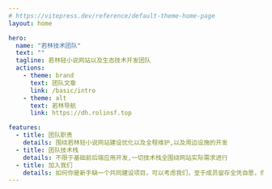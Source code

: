 ```yaml
---
# https://vitepress.dev/reference/default-theme-home-page
layout: home

hero:
  name: "若林技术团队"
  text: ""
  tagline: 若林轻小说网站以及生态技术开发团队
  actions:
    - theme: brand
      text: 团队文章
      link: /basic/intro
    - theme: alt
      text: 若林导航
      link: https://dh.rolinsf.top

features:
  - title: 团队职责
    details: 围绕若林轻小说网站建设优化以及全程维护,以及周边设施的开发
  - title: 团队技术栈
    details: 不限于基础前后端应用开发,一切技术栈全围绕网站实际需求进行
  - title: 加入我们
    details: 如何你是新手缺一个共同建设项目，可以考虑我们，至于成员留存全凭自愿，你可以通过QQ群等渠道联系我们
---
```


